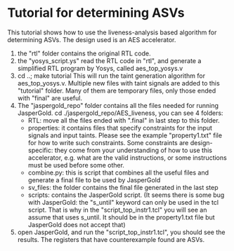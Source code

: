 # Tutorial for determining ASVs
This tutorial shows how to use the liveness-analysis based algorithm for determining ASVs. The design used is an AES accelerator.
1. the "rtl" folder contains the original RTL code.
2. the "yosys_script.ys" read the RTL code in "rtl", and generate a simplified RTL program by Yosys, called aes_top_yosys.v
3. cd ..; make tutorial
   This will run the taint generation algorithm for aes_top_yosys.v. Multiple new files with taint signals are added to this "tutorial" folder. Many of them are temporary files, only those ended with "final" are useful.
4. The "jaspergold_repo" folder contains all the files needed for running JasperGold. 
   cd ./jaspergold_repo/AES_liveness, you can see 4 folders:
   - RTL: move all the files ended with ".final" in last step to this folder.
   - properties: it contains files that specify constraints for the input signals and input taints. Please see the example "property1.txt" file for how to write such constraints. Some constraints are design-specific: they come from your understanding of how to use this accelerator, e.g. what are the valid instructions, or some instructions must be used before some other.
   - combine.py: this is script that combines all the useful files and generate a final file to be used by JasperGold
   - sv_files: the folder contains the final file generated in the last step
   - scripts: contains the JasperGold script. (It seems there is some bug with JasperGold: the "s_until" keyword can only be used in the tcl script. That is why in the "script_top_instr1.tcl" you will see an assume that uses s_until. It should be in the property1.txt file but JasperGold does not accept that)
 5. open JasperGold, and run the "script_top_instr1.tcl", you should see the results. The registers that have counterexample found are ASVs.
